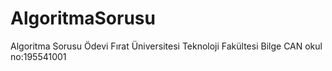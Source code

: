 # AlgoritmaSorusu
Algoritma Sorusu Ödevi Fırat Üniversitesi Teknoloji Fakültesi Bilge CAN okul no:195541001
